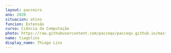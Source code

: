```yaml
---
layout: pacceiro
ano: 2020
situacion: ativo
funcion: Extensão
curso: Ciência da Computação
photo: https://raw.githubusercontent.com/pacceqx/pacceqx.github.io/master/assets/pic/bolsistas/pacce (31).png
name: tiagolins
display_name: Thiago Lins
---
```


